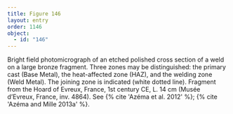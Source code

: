```yaml
---
title: Figure 146
layout: entry
order: 1146
object:
  - id: "146"
---
```


Bright field photomicrograph of an etched polished cross section of a weld on a large bronze fragment. Three zones may be distinguished: the primary cast (Base Metal), the heat-affected zone (HAZ), and the welding zone (Weld Metal). The joining zone is indicated (white dotted line). Fragment from the Hoard of Evreux, France, 1st century CE, L. 14 cm (Musée d’Evreux, France, inv. 4864). See {% cite 'Azéma et al. 2012' %}; {% cite 'Azéma and Mille 2013a' %}.
